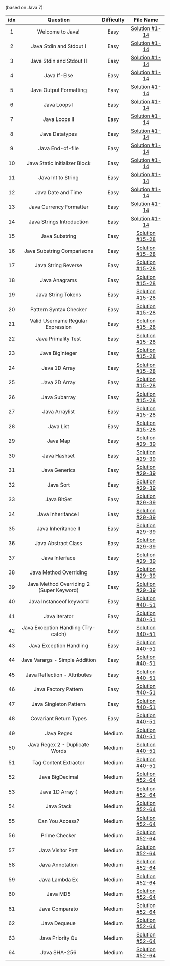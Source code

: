 (based on Java 7)

| idx |Question|Difficulty|File Name|
|:---:|:------:|:--------:|:-------:|
|1| Welcome to Java! |Easy|[Solution #1-14](https://github.com/Myeongjung/HackerRank/blob/main/Java/Solution%20%231-14.java)|
|2| Java Stdin and Stdout I |Easy|[Solution #1-14](https://github.com/Myeongjung/HackerRank/blob/main/Java/Solution%20%231-14.java)|
|3| Java Stdin and Stdout II|Easy|[Solution #1-14](https://github.com/Myeongjung/HackerRank/blob/main/Java/Solution%20%231-14.java)|
|4| Java If-Else|Easy|[Solution #1-14](https://github.com/Myeongjung/HackerRank/blob/main/Java/Solution%20%231-14.java)|
|5| Java Output Formatting|Easy|[Solution #1-14](https://github.com/Myeongjung/HackerRank/blob/main/Java/Solution%20%231-14.java)|
|6| Java Loops I|Easy|[Solution #1-14](https://github.com/Myeongjung/HackerRank/blob/main/Java/Solution%20%231-14.java)|
|7| Java Loops II|Easy|[Solution #1-14](https://github.com/Myeongjung/HackerRank/blob/main/Java/Solution%20%231-14.java)|
|8| Java Datatypes|Easy|[Solution #1-14](https://github.com/Myeongjung/HackerRank/blob/main/Java/Solution%20%231-14.java)|
|9| Java End-of-file|Easy|[Solution #1-14](https://github.com/Myeongjung/HackerRank/blob/main/Java/Solution%20%231-14.java)|
|10| Java Static Initializer Block |Easy|[Solution #1-14](https://github.com/Myeongjung/HackerRank/blob/main/Java/Solution%20%231-14.java)|
|11| Java Int to String |Easy|[Solution #1-14](https://github.com/Myeongjung/HackerRank/blob/main/Java/Solution%20%231-14.java)|
|12| Java Date and Time |Easy|[Solution #1-14](https://github.com/Myeongjung/HackerRank/blob/main/Java/Solution%20%231-14.java)|
|13| Java Currency Formatter |Easy|[Solution #1-14](https://github.com/Myeongjung/HackerRank/blob/main/Java/Solution%20%231-14.java)|
|14| Java Strings Introduction |Easy|[Solution #1-14](https://github.com/Myeongjung/HackerRank/blob/main/Java/Solution%20%231-14.java)|
|15| Java Substring |Easy|[Solution #15-28](https://github.com/Myeongjung/HackerRank/blob/main/Java/Solution%20%2315-28.java)|
|16| Java Substring Comparisons |Easy|[Solution #15-28](https://github.com/Myeongjung/HackerRank/blob/main/Java/Solution%20%2315-28.java)|
|17| Java String Reverse |Easy|[Solution #15-28](https://github.com/Myeongjung/HackerRank/blob/main/Java/Solution%20%2315-28.java)|
|18| Java Anagrams |Easy|[Solution #15-28](https://github.com/Myeongjung/HackerRank/blob/main/Java/Solution%20%2315-28.java)|
|19| Java String Tokens |Easy|[Solution #15-28](https://github.com/Myeongjung/HackerRank/blob/main/Java/Solution%20%2315-28.java)|
|20| Pattern Syntax Checker |Easy|[Solution #15-28](https://github.com/Myeongjung/HackerRank/blob/main/Java/Solution%20%2315-28.java)|
|21| Valid Username Regular Expression |Easy|[Solution #15-28](https://github.com/Myeongjung/HackerRank/blob/main/Java/Solution%20%2315-28.java)|
|22| Java Primality Test |Easy|[Solution #15-28](https://github.com/Myeongjung/HackerRank/blob/main/Java/Solution%20%2315-28.java)|
|23| Java BigInteger |Easy|[Solution #15-28](https://github.com/Myeongjung/HackerRank/blob/main/Java/Solution%20%2315-28.java)|
|24| Java 1D Array |Easy|[Solution #15-28](https://github.com/Myeongjung/HackerRank/blob/main/Java/Solution%20%2315-28.java)|
|25| Java 2D Array |Easy|[Solution #15-28](https://github.com/Myeongjung/HackerRank/blob/main/Java/Solution%20%2315-28.java)|
|26| Java Subarray |Easy|[Solution #15-28](https://github.com/Myeongjung/HackerRank/blob/main/Java/Solution%20%2315-28.java)|
|27| Java Arraylist |Easy|[Solution #15-28](https://github.com/Myeongjung/HackerRank/blob/main/Java/Solution%20%2315-28.java)|
|28| Java List |Easy|[Solution #15-28](https://github.com/Myeongjung/HackerRank/blob/main/Java/Solution%20%2315-28.java)|
|29| Java Map |Easy|[Solution #29-39](https://github.com/Myeongjung/HackerRank/blob/main/Java/Solution%20%2329-39.java)|
|30| Java Hashset |Easy|[Solution #29-39](https://github.com/Myeongjung/HackerRank/blob/main/Java/Solution%20%2329-39.java)|
|31| Java Generics |Easy|[Solution #29-39](https://github.com/Myeongjung/HackerRank/blob/main/Java/Solution%20%2329-39.java)|
|32| Java Sort |Easy|[Solution #29-39](https://github.com/Myeongjung/HackerRank/blob/main/Java/Solution%20%2329-39.java)|
|33| Java BitSet |Easy|[Solution #29-39](https://github.com/Myeongjung/HackerRank/blob/main/Java/Solution%20%2329-39.java)|
|34| Java Inheritance I |Easy|[Solution #29-39](https://github.com/Myeongjung/HackerRank/blob/main/Java/Solution%20%2329-39.java)|
|35| Java Inheritance II |Easy|[Solution #29-39](https://github.com/Myeongjung/HackerRank/blob/main/Java/Solution%20%2329-39.java)|
|36| Java Abstract Class |Easy|[Solution #29-39](https://github.com/Myeongjung/HackerRank/blob/main/Java/Solution%20%2329-39.java)|
|37| Java Interface |Easy|[Solution #29-39](https://github.com/Myeongjung/HackerRank/blob/main/Java/Solution%20%2329-39.java)|
|38| Java Method Overriding |Easy|[Solution #29-39](https://github.com/Myeongjung/HackerRank/blob/main/Java/Solution%20%2329-39.java)|
|39| Java Method Overriding 2 (Super Keyword) |Easy|[Solution #29-39](https://github.com/Myeongjung/HackerRank/blob/main/Java/Solution%20%2329-39.java)|
|40| Java Instanceof keyword |Easy|[Solution #40-51](https://github.com/Myeongjung/HackerRank/blob/main/Java/Solution%20%2340-51.java)|
|41| Java Iterator |Easy|[Solution #40-51](https://github.com/Myeongjung/HackerRank/blob/main/Java/Solution%20%2340-51.java)|
|42| Java Exception Handling (Try-catch) |Easy|[Solution #40-51](https://github.com/Myeongjung/HackerRank/blob/main/Java/Solution%20%2340-51.java)|
|43| Java Exception Handling |Easy|[Solution #40-51](https://github.com/Myeongjung/HackerRank/blob/main/Java/Solution%20%2340-51.java)|
|44| Java Varargs - Simple Addition |Easy|[Solution #40-51](https://github.com/Myeongjung/HackerRank/blob/main/Java/Solution%20%2340-51.java)|
|45| Java Reflection - Attributes |Easy|[Solution #40-51](https://github.com/Myeongjung/HackerRank/blob/main/Java/Solution%20%2340-51.java)|
|46| Java Factory Pattern |Easy|[Solution #40-51](https://github.com/Myeongjung/HackerRank/blob/main/Java/Solution%20%2340-51.java)|
|47| Java Singleton Pattern |Easy|[Solution #40-51](https://github.com/Myeongjung/HackerRank/blob/main/Java/Solution%20%2340-51.java)|
|48| Covariant Return Types |Easy|[Solution #40-51](https://github.com/Myeongjung/HackerRank/blob/main/Java/Solution%20%2340-51.java)|
|49| Java Regex |Medium|[Solution #40-51](https://github.com/Myeongjung/HackerRank/blob/main/Java/Solution%20%2340-51.java)|
|50| Java Regex 2 - Duplicate Words |Medium|[Solution #40-51](https://github.com/Myeongjung/HackerRank/blob/main/Java/Solution%20%2340-51.java)|
|51| Tag Content Extractor |Medium|[Solution #40-51](https://github.com/Myeongjung/HackerRank/blob/main/Java/Solution%20%2340-51.java)|
|52| Java BigDecimal |Medium|[Solution #52-64](https://github.com/Myeongjung/HackerRank/blob/main/Java/Solution%20%2352-64.java)|
|53| Java 1D Array ( |Medium|[Solution #52-64](https://github.com/Myeongjung/HackerRank/blob/main/Java/Solution%20%2352-64.java)|
|54| Java Stack |Medium|[Solution #52-64](https://github.com/Myeongjung/HackerRank/blob/main/Java/Solution%20%2352-64.java)|
|55| Can You Access? |Medium|[Solution #52-64](https://github.com/Myeongjung/HackerRank/blob/main/Java/Solution%20%2352-64.java)|
|56| Prime Checker |Medium|[Solution #52-64](https://github.com/Myeongjung/HackerRank/blob/main/Java/Solution%20%2352-64.java)|
|57| Java Visitor Patt |Medium|[Solution #52-64](https://github.com/Myeongjung/HackerRank/blob/main/Java/Solution%20%2352-64.java)|
|58| Java Annotation |Medium|[Solution #52-64](https://github.com/Myeongjung/HackerRank/blob/main/Java/Solution%20%2352-64.java)|
|59| Java Lambda Ex |Medium|[Solution #52-64](https://github.com/Myeongjung/HackerRank/blob/main/Java/Solution%20%2352-64.java)|
|60| Java MD5 |Medium|[Solution #52-64](https://github.com/Myeongjung/HackerRank/blob/main/Java/Solution%20%2352-64.java)|
|61| Java Comparato |Medium|[Solution #52-64](https://github.com/Myeongjung/HackerRank/blob/main/Java/Solution%20%2352-64.java)|
|62| Java Dequeue |Medium|[Solution #52-64](https://github.com/Myeongjung/HackerRank/blob/main/Java/Solution%20%2352-64.java)|
|63| Java Priority Qu |Medium|[Solution #52-64](https://github.com/Myeongjung/HackerRank/blob/main/Java/Solution%20%2352-64.java)|
|64| Java SHA-256 |Medium|[Solution #52-64](https://github.com/Myeongjung/HackerRank/blob/main/Java/Solution%20%2352-64.java)|